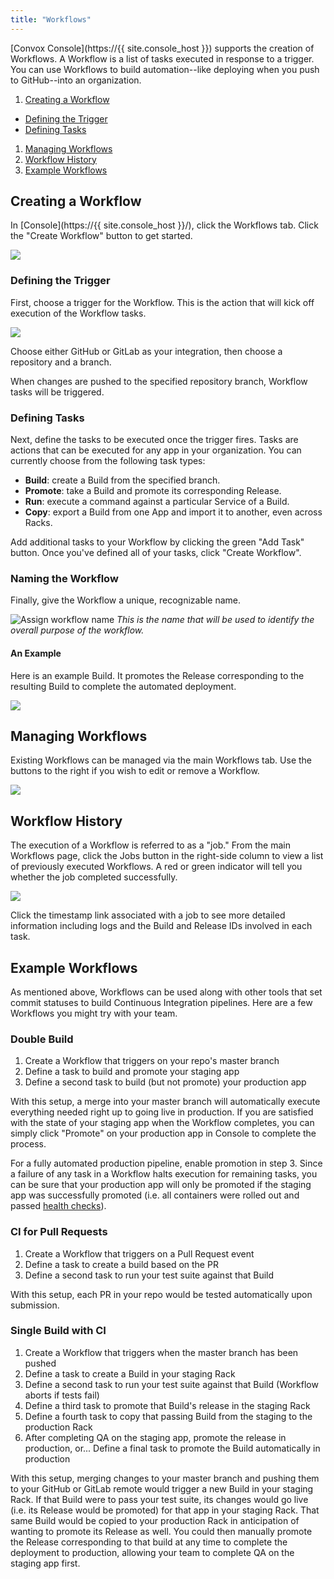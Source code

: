 ```yaml
---
title: "Workflows"
---
```


[Convox Console](https://{{ site.console_host }}) supports the creation of Workflows. A Workflow is a list of tasks executed in response to a trigger. You can use Workflows to build automation--like deploying when you push to GitHub--into an organization.

1. [Creating a Workflow](#creating-a-workflow)
  - [Defining the Trigger](#defining-the-trigger)
  - [Defining Tasks](#defining-tasks)
1. [Managing Workflows](#managing-workflows)
1. [Workflow History](#workflow-history)
1. [Example Workflows](#example-workflows)

## Creating a Workflow

In [Console](https://{{ site.console_host }}/), click the Workflows tab. Click the "Create Workflow" button to get started.

![](/assets/images/docs/workflows/tab.png)

### Defining the Trigger

First, choose a trigger for the Workflow. This is the action that will kick off execution of the Workflow tasks.

![](/assets/images/docs/workflows/trigger.png)

Choose either GitHub or GitLab as your integration, then choose a repository and a branch.

When changes are pushed to the specified repository branch, Workflow tasks will be triggered.

### Defining Tasks

Next, define the tasks to be executed once the trigger fires. Tasks are actions that can be executed for any app in your organization. You can currently choose from the following task types:

- **Build**: create a Build from the specified branch.
- **Promote**: take a Build and promote its corresponding Release.
- **Run**: execute a command against a particular Service of a Build.
- **Copy**: export a Build from one App and import it to another, even across Racks.

Add additional tasks to your Workflow by clicking the green "Add Task" button. Once you've defined all of your tasks, click "Create Workflow".

### Naming the Workflow

Finally, give the Workflow a unique, recognizable name.

![Assign workflow name](/assets/images/docs/workflows/name.png) *This is the name that will be used to identify the overall purpose of the workflow.*

#### An Example

Here is an example Build. It promotes the Release corresponding to the resulting Build to complete the automated deployment.

![](/assets/images/docs/workflows/task.png)

## Managing Workflows

Existing Workflows can be managed via the main Workflows tab. Use the buttons to the right if you wish to edit or remove a Workflow.

![](/assets/images/docs/workflows/manage.png)

## Workflow History

The execution of a Workflow is referred to as a "job." From the main Workflows page, click the Jobs button in the right-side column to view a list of previously executed Workflows. A red or green indicator will tell you whether the job completed successfully.

![](/assets/images/docs/workflows/jobs.png)

Click the timestamp link associated with a job to see more detailed information including logs and the Build and Release IDs involved in each task.

## Example Workflows

As mentioned above, Workflows can be used along with other tools that set commit statuses to build Continuous Integration pipelines. Here are a few Workflows you might try with your team.

### Double Build

1. Create a Workflow that triggers on your repo's master branch
2. Define a task to build and promote your staging app
3. Define a second task to build (but not promote) your production app

With this setup, a merge into your master branch will automatically execute everything needed right up to going live in production. If you are satisfied with the state of your staging app when the Workflow completes, you can simply click "Promote" on your production app in Console to complete the process.

For a fully automated production pipeline, enable promotion in step 3. Since a failure of any task in a Workflow halts execution for remaining tasks, you can be sure that your production app will only be promoted if the staging app was successfully promoted (i.e. all containers were rolled out and passed [health checks](/docs/health-checks)).

### CI for Pull Requests

1. Create a Workflow that triggers on a Pull Request event
2. Define a task to create a build based on the PR
3. Define a second task to run your test suite against that Build

With this setup, each PR in your repo would be tested automatically upon submission.

### Single Build with CI

1. Create a Workflow that triggers when the master branch has been pushed
2. Define a task to create a Build in your staging Rack
3. Define a second task to run your test suite against that Build (Workflow aborts if tests fail)
4. Define a third task to promote that Build's release in the staging Rack
5. Define a fourth task to copy that passing Build from the staging to the production Rack
6. After completing QA on the staging app, promote the release in production, or...
   Define a final task to promote the Build automatically in production

With this setup, merging changes to your master branch and pushing them to your GitHub or GitLab remote would trigger a new Build in your staging Rack. If that Build were to pass your test suite, its changes would go live (i.e. its Release would be promoted) for that app in your staging Rack. That same Build would be copied to your production Rack in anticipation of wanting to promote its Release as well. You could then manually promote the Release corresponding to that build at any time to complete the deployment to production, allowing your team to complete QA on the staging app first.
